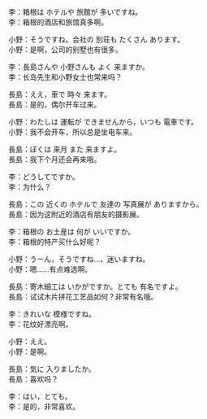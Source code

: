 李：箱根は ホテルや 旅館が 多いですね。  
李：箱根的酒店和旅馆真多啊。  

小野：そうですね。会社の 別荘も たくさん あります。  
小野：是啊，公司的别墅也有很多。  

李：長島さんや 小野さんも よく 来ますか。  
李：长岛先生和小野女士也常来吗？  

長島：ええ，車で 時々 来ます。  
長島：是的，偶尔开车过来。  

小野：わたしは 運転が できませんから，いつも 電車です。  
小野：我不会开车，所以总是坐电车来。  

長島：ぼくは 来月 また 来ますよ。  
長島：我下个月还会再来哦。  

李：どうしてですか。  
李：为什么？  

長島：この 近くの ホテルで 友達の 写真展が ありますから。  
長島：因为这附近的酒店有朋友的摄影展。  

李：箱根の お土産は 何が いいですか。  
李：箱根的特产买什么好呢？  

小野：うーん，そうですね…，迷いますね。  
小野：嗯……有点难选啊。  

長島：寄木細工は いかがですか。とても 有名ですよ。  
長島：试试木片拼花工艺品如何？非常有名哦。  

李：きれいな 模様ですね。  
李：花纹好漂亮啊。  

小野：ええ。  
小野：是啊。  

長島：気に 入りましたか。  
長島：喜欢吗？  

李：はい，とても。  
李：是的，非常喜欢。